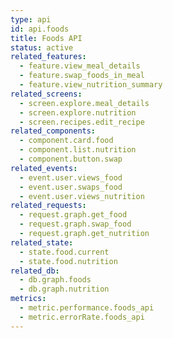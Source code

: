```yaml
---
type: api
id: api.foods
title: Foods API
status: active
related_features:
  - feature.view_meal_details
  - feature.swap_foods_in_meal
  - feature.view_nutrition_summary
related_screens:
  - screen.explore.meal_details
  - screen.explore.nutrition
  - screen.recipes.edit_recipe
related_components:
  - component.card.food
  - component.list.nutrition
  - component.button.swap
related_events:
  - event.user.views_food
  - event.user.swaps_food
  - event.user.views_nutrition
related_requests:
  - request.graph.get_food
  - request.graph.swap_food
  - request.graph.get_nutrition
related_state:
  - state.food.current
  - state.food.nutrition
related_db:
  - db.graph.foods
  - db.graph.nutrition
metrics:
  - metric.performance.foods_api
  - metric.errorRate.foods_api
---
```

